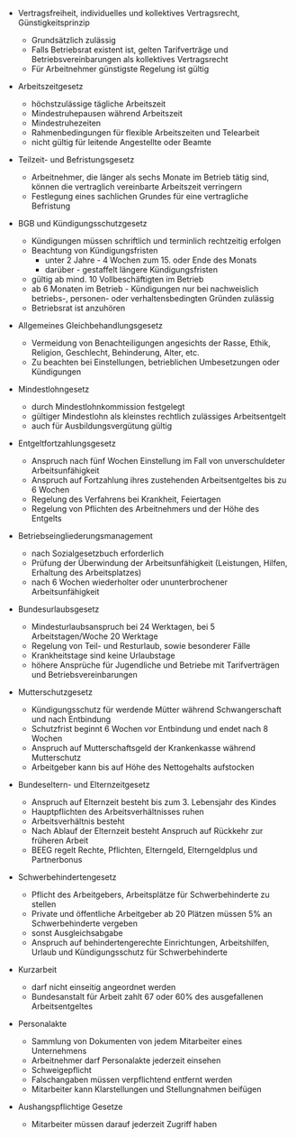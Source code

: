 - Vertragsfreiheit, individuelles und kollektives Vertragsrecht, Günstigkeitsprinzip
  - Grundsätzlich zulässig
  - Falls Betriebsrat existent ist, gelten Tarifverträge und Betriebsvereinbarungen als kollektives Vertragsrecht
  - Für Arbeitnehmer günstigste Regelung ist gültig
  
- Arbeitszeitgesetz
  - höchstzulässige tägliche Arbeitszeit
  - Mindestruhepausen während Arbeitszeit
  - Mindestruhezeiten
  - Rahmenbedingungen für flexible Arbeitszeiten und Telearbeit
  - nicht gültig für leitende Angestellte oder Beamte

- Teilzeit- und Befristungsgesetz
  - Arbeitnehmer, die länger als sechs Monate im Betrieb tätig sind, können die vertraglich vereinbarte Arbeitszeit verringern
  - Festlegung eines sachlichen Grundes für eine vertragliche Befristung

- BGB und Kündigungsschutzgesetz
  - Kündigungen müssen schriftlich und terminlich rechtzeitig erfolgen
  - Beachtung von Kündigungsfristen
    - unter 2 Jahre - 4 Wochen zum 15. oder Ende des Monats
    - darüber - gestaffelt längere Kündigungsfristen
  - gültig ab mind. 10 Vollbeschäftigten im Betrieb
  - ab 6 Monaten im Betrieb - Kündigungen nur bei nachweislich betriebs-, personen- oder verhaltensbedingten Gründen zulässig
  - Betriebsrat ist anzuhören

- Allgemeines Gleichbehandlungsgesetz
  - Vermeidung von Benachteiligungen angesichts der Rasse, Ethik, Religion, Geschlecht, Behinderung, Alter, etc.
  - Zu beachten bei Einstellungen, betrieblichen Umbesetzungen oder Kündigungen

- Mindestlohngesetz
  - durch Mindestlohnkommission festgelegt
  - gültiger Mindestlohn als kleinstes rechtlich zulässiges Arbeitsentgelt
  - auch für Ausbildungsvergütung gültig

- Entgeltfortzahlungsgesetz
  - Anspruch nach fünf Wochen Einstellung im Fall von unverschuldeter Arbeitsunfähigkeit
  - Anspruch auf Fortzahlung ihres zustehenden Arbeitsentgeltes bis zu 6 Wochen
  - Regelung des Verfahrens bei Krankheit, Feiertagen
  - Regelung von Pflichten des Arbeitnehmers und der Höhe des Entgelts

- Betriebseingliederungsmanagement
  - nach Sozialgesetzbuch erforderlich
  - Prüfung der Überwindung der Arbeitsunfähigkeit (Leistungen, Hilfen, Erhaltung des Arbeitsplatzes)
  - nach 6 Wochen wiederholter oder ununterbrochener Arbeitsunfähigkeit

- Bundesurlaubsgesetz
  - Mindesturlaubsanspruch bei 24 Werktagen, bei 5 Arbeitstagen/Woche 20 Werktage
  - Regelung von Teil- und Resturlaub, sowie besonderer Fälle
  - Krankheitstage sind keine Urlaubstage
  - höhere Ansprüche für Jugendliche und Betriebe mit Tarifverträgen und Betriebsvereinbarungen

- Mutterschutzgesetz
  - Kündigungsschutz für werdende Mütter während Schwangerschaft und nach Entbindung
  - Schutzfrist beginnt 6 Wochen vor Entbindung und endet nach 8 Wochen
  - Anspruch auf Mutterschaftsgeld der Krankenkasse während Mutterschutz
  - Arbeitgeber kann bis auf Höhe des Nettogehalts aufstocken

- Bundeseltern- und Elternzeitgesetz
  - Anspruch auf Elternzeit besteht bis zum 3. Lebensjahr des Kindes
  - Hauptpflichten des Arbeitsverhältnisses ruhen
  - Arbeitsverhältnis besteht
  - Nach Ablauf der Elternzeit besteht Anspruch auf Rückkehr zur früheren Arbeit
  - BEEG regelt Rechte, Pflichten, Elterngeld, Elterngeldplus und Partnerbonus

- Schwerbehindertengesetz
  - Pflicht des Arbeitgebers, Arbeitsplätze für Schwerbehinderte zu stellen
  - Private und öffentliche Arbeitgeber ab 20 Plätzen müssen 5% an Schwerbehinderte vergeben
  - sonst Ausgleichsabgabe
  - Anspruch auf behindertengerechte Einrichtungen, Arbeitshilfen, Urlaub und Kündigungsschutz für Schwerbehinderte

- Kurzarbeit
  - darf nicht einseitig angeordnet werden
  - Bundesanstalt für Arbeit zahlt 67 oder 60% des ausgefallenen Arbeitsentgeltes

- Personalakte
  - Sammlung von Dokumenten von jedem Mitarbeiter eines Unternehmens
  - Arbeitnehmer darf Personalakte jederzeit einsehen
  - Schweigepflicht
  - Falschangaben müssen verpflichtend entfernt werden
  - Mitarbeiter kann Klarstellungen und Stellungnahmen beifügen

- Aushangspflichtige Gesetze
  - Mitarbeiter müssen darauf jederzeit Zugriff haben
